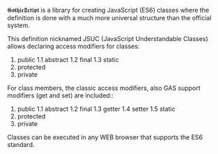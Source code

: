 𝕲𝖔𝖙𝖍𝖎𝖈𝕾𝖈𝖗𝖎𝖕𝖙 is a library for creating JavaScript (ES6) classes where the definition is done with a much more universal structure than the official system.

This definition nicknamed JSUC (JavaScript Understandable Classes) allows declaring access modifiers for classes:
1. public
1.1 abstract
1.2 final
1.3 static
2. protected
3. private

For class members, the classic access modifiers, also GAS support modifiers (get and set) are included::
1. public
1.1 abstract
1.2 final
1.3 getter
1.4 setter
1.5 static
2. protected
3. private

Classes can be executed in any WEB browser that supports the ES6 standard.

